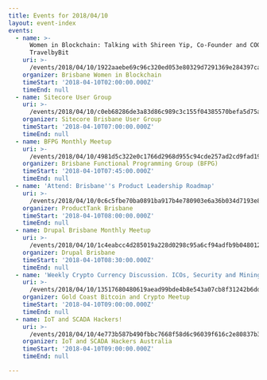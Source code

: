 ```yaml
---
title: Events for 2018/04/10
layout: event-index
events:
  - name: >-
      Women in Blockchain: Talking with Shireen Yip, Co-Founder and COO,
      TravelbyBit
    uri: >-
      /events/2018/04/10/1922aaebe69c96c320ed053e80329d7291369e284397ca7df2d2721689644821
    organizer: Brisbane Women in Blockchain
    timeStart: '2018-04-10T02:00:00.000Z'
    timeEnd: null
  - name: Sitecore User Group
    uri: >-
      /events/2018/04/10/c0eb68286de3a83d86c989c3c155f04385570befa5d75aac77beeda330ac9b58
    organizer: Sitecore Brisbane User Group
    timeStart: '2018-04-10T07:00:00.000Z'
    timeEnd: null
  - name: BFPG Monthly Meetup
    uri: >-
      /events/2018/04/10/4981d5c322e0c1766d2968d955c94cde257ad2cd9fad19ae5cbbaee99fa6f494
    organizer: Brisbane Functional Programming Group (BFPG)
    timeStart: '2018-04-10T07:45:00.000Z'
    timeEnd: null
  - name: 'Attend: Brisbane''s Product Leadership Roadmap'
    uri: >-
      /events/2018/04/10/0c6c5fbe70ba0891ba917b4e780903e6a36b034d7193e8702ee84771fa034a19
    organizer: ProductTank Brisbane
    timeStart: '2018-04-10T08:00:00.000Z'
    timeEnd: null
  - name: Drupal Brisbane Monthly Meetup
    uri: >-
      /events/2018/04/10/1c4eabcc4d285019a228d0298c95a6cf94adfb9b04801242f0de3e481d1b20e1
    organizer: Drupal Brisbane
    timeStart: '2018-04-10T08:30:00.000Z'
    timeEnd: null
  - name: 'Weekly Crypto Currency Discussion. ICOs, Security and Mining and more'
    uri: >-
      /events/2018/04/10/13517680480619aead99bde4b8e543a07cb8f31242b6dd70f672c0a78fa07668
    organizer: Gold Coast Bitcoin and Crypto Meetup
    timeStart: '2018-04-10T09:00:00.000Z'
    timeEnd: null
  - name: IoT and SCADA Hackers!
    uri: >-
      /events/2018/04/10/4e773b587b490fbbc7668f58d6c96039f616c2e80837b3616d9a08868d6c934e
    organizer: IoT and SCADA Hackers Australia
    timeStart: '2018-04-10T09:00:00.000Z'
    timeEnd: null

---
```

